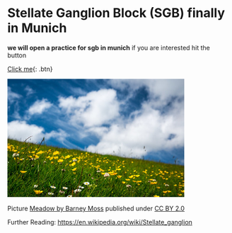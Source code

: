 # Stellate Ganglion Block (SGB) finally in Munich

**we will open a practice for sgb in munich**
if you are interested hit the button

[Click me](http://www.google.com){: .btn}


![Meadow](/18304602075_1007d2f2db_w.jpg "Meadow")

Picture [Meadow by Barney Moss](https://www.flickr.com/photos/barneymoss/18304602075/) published under [CC BY 2.0](https://creativecommons.org/licenses/by/2.0/)

Further Reading: https://en.wikipedia.org/wiki/Stellate_ganglion
